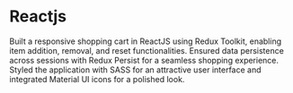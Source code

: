 # Reactjs


Built a responsive shopping cart in ReactJS using Redux Toolkit, enabling item addition, removal, and reset functionalities.
Ensured data persistence across sessions with Redux Persist for a seamless shopping experience.
Styled the application with SASS for an attractive user interface and integrated Material UI icons for a polished look.
